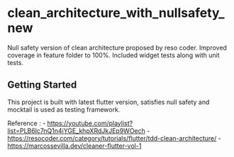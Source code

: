 # clean_architecture_with_nullsafety_new

Null safety version of clean architecture proposed by reso coder. Improved coverage in feature folder to 100%. Included widget tests along with unit tests.

## Getting Started

This project is built with latest flutter version, satisfies null safety and mocktail is used as testing framework.

Reference :
    - https://youtube.com/playlist?list=PLB6lc7nQ1n4iYGE_khpXRdJkJEp9WOech
    - https://resocoder.com/category/tutorials/flutter/tdd-clean-architecture/
    - https://marcossevilla.dev/cleaner-flutter-vol-1
